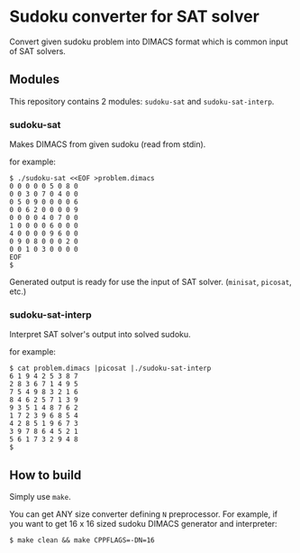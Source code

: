 # Sudoku converter for SAT solver
Convert given sudoku problem into DIMACS format which is common input of SAT solvers.

## Modules
This repository contains 2 modules: `sudoku-sat` and `sudoku-sat-interp`.

### sudoku-sat
Makes DIMACS from given sudoku (read from stdin).

for example:
```
$ ./sudoku-sat <<EOF >problem.dimacs
0 0 0 0 0 5 0 8 0
0 0 3 0 7 0 4 0 0
0 5 0 9 0 0 0 0 6
0 0 6 2 0 0 0 0 9
0 0 0 0 4 0 7 0 0
1 0 0 0 0 6 0 0 0
4 0 0 0 0 9 6 0 0
0 9 0 8 0 0 0 2 0
0 0 1 0 3 0 0 0 0
EOF
$ 
```

Generated output is ready for use the input of SAT solver. (`minisat`, `picosat`, etc.)

### sudoku-sat-interp
Interpret SAT solver's output into solved sudoku.

for example:
```
$ cat problem.dimacs |picosat |./sudoku-sat-interp
6 1 9 4 2 5 3 8 7
2 8 3 6 7 1 4 9 5
7 5 4 9 8 3 2 1 6
8 4 6 2 5 7 1 3 9
9 3 5 1 4 8 7 6 2
1 7 2 3 9 6 8 5 4
4 2 8 5 1 9 6 7 3
3 9 7 8 6 4 5 2 1
5 6 1 7 3 2 9 4 8
$ 
```

## How to build
Simply use `make`.

You can get ANY size converter defining `N` preprocessor. For example, if you want to get 16 x 16 sized sudoku DIMACS generator and interpreter:
```
$ make clean && make CPPFLAGS=-DN=16
```
